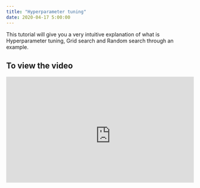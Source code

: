 ```yaml
---
title: "Hyperparameter tuning"
date: 2020-04-17 5:00:00
---
```


This tutorial will give you a very intuitive explanation of what is Hyperparameter tuning, Grid search and Random search through an example.


## To view the video

<div style="position: relative; padding-bottom: 56.25%; height: 0; overflow: hidden;">
  <iframe width="560" height="315" src="https://www.youtube.com/embed/TP9W7hmb0Bs" frameborder="0" allow="accelerometer; autoplay; encrypted-media; gyroscope; picture-in-picture" allowfullscreen></iframe>
</div>

##
##

<a href="https://www.youtube.com/watch?v=TP9W7hmb0Bs"  class="btn btn-info" role="button"> <i class="fa fa-youtube fa-2x" aria-hidden="true"></i></a> <a href="https://github.com/udaykiranreddykondreddy/Code-for-learn-machinelearning/tree/master/hyperparameter_tuning"  class="btn btn-info" role="button"> <i class="fa fa-github fa-2x" aria-hidden="true"></i></a>
